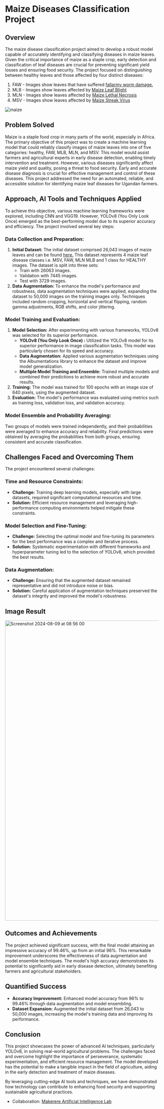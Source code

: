 # Maize Diseases Classification Project
## Overview
The maize disease classification project aimed to develop a robust model capable of accurately identifying and classifying diseases in maize leaves. Given the critical importance of maize as a staple crop, early detection and classification of leaf diseases are crucial for preventing significant yield losses and ensuring food security. The project focused on distinguishing between healthy leaves and those affected by four distinct diseases:

1. FAW - Images show leaves that have suffered [fallarmy worm damage.](https://agriculture.go.ug/wp-content/uploads/2019/05/FAW-Brochure_MAAIF_DCP_revised_April_2018.pdf)
2. MLB - Images show leaves affected by [Maize Leaf Blight](https://lfl.bayern.de/ips/blattfruechte/050760/index.php#:~:text=First%20symptoms%20on%20maize%20plants,green%20to%20light%20brown%20lesions.)
3. MLN - Images show leaves affected by [Maize Lethal Necrosis](https://www.cabidigitallibrary.org/doi/10.1079/cabicompendium.119663)
4. MSV - Images show leaves affected by [Maize Streak Virus](https://www.cabidigitallibrary.org/doi/10.1079/cabicompendium.32620)

![maize](https://github.com/user-attachments/assets/e315adb6-7fd0-4bb2-a6c3-6853cf8b06a5)

## Problem Solved
Maize is a staple food crop in many parts of the world, especially in Africa. The primary objective of this project was to create a machine learning model that could reliably classify images of maize leaves into one of five categories: healthy, FAW, MLB, MLN, and MSV. This model would assist farmers and agricultural experts in early disease detection, enabling timely intervention and treatment. However, various diseases significantly affect maize yield and quality, posing a threat to food security. Early and accurate disease diagnosis is crucial for effective management and control of these diseases. This project addressed the need for an automated, reliable, and accessible solution for identifying maize leaf diseases for Ugandan farmers.

##  Approach, AI Tools and Techniques Applied 
To achieve this objective, various machine learning frameworks were explored, including CNN and VGG19. However, YOLOv8 (You Only Look Once) emerged as the best-performing model due to its superior accuracy and efficiency. The project involved several key steps:

### Data Collection and Preparation:

1. __Initial Dataset:__ The initial dataset comprised 26,043 images of maize leaves and can be found [here.](https://storage.googleapis.com/air-lab-hackathon/Maize/classification/Classification_maize.zip) This dataset represents 4 maize leaf disease classes i.e. MSV, FAW, MLN MLB and 1 class for HEALTHY images. The dataset is split into three sets:
     + Train with 26063 images.
     +  Validation with 7445 images.
     +  Test with 3729 images.
2. __Data Augmentation:__ To enhance the model's performance and robustness, data augmentation techniques were applied, expanding the dataset to 50,000 images on the training images only. Techniques included random cropping, horizontal and vertical flipping, random gamma adjustments, RGB shifts, and color jittering.

### Model Training and Evaluation:

1. __Model Selection:__ After experimenting with various frameworks, YOLOv8 was selected for its superior performance.
    + __YOLOv8 (You Only Look Once) :__ Utilized the YOLOv8 model for its superior performance in image classification tasks. This model was particularly chosen for its speed and accuracy.
   + __Data Augmentation:__ Applied various augmentation techniques using the Albumentations library to enhance the dataset and improve model generalization.
   + __Multiple Model Training and Ensemble:__ Trained multiple models and combined their predictions to achieve more robust and accurate results.
2. __Training:__ The model was trained for 100 epochs with an image size of 640 pixels, using the augmented dataset.
3. __Evaluation:__ The model's performance was evaluated using metrics such as training loss, validation loss, and validation accuracy.

### Model Ensemble and Probability Averaging:

Two groups of models were trained independently, and their probabilities were averaged to enhance accuracy and reliability. Final predictions were obtained by averaging the probabilities from both groups, ensuring consistent and accurate classification.

## Challenges Faced and Overcoming Them
The project encountered several challenges:

### Time and Resource Constraints:

* __Challenge:__ Training deep learning models, especially with large datasets, required significant computational resources and time.
* __Solution:__ Efficient resource management and leveraging high-performance computing environments helped mitigate these constraints.

### Model Selection and Fine-Tuning:

* __Challenge:__ Selecting the optimal model and fine-tuning its parameters for the best performance was a complex and iterative process.
* __Solution:__ Systematic experimentation with different frameworks and hyperparameter tuning led to the selection of YOLOv8, which provided the best results.

### Data Augmentation:

* __Challenge:__ Ensuring that the augmented dataset remained representative and did not introduce noise or bias.
* __Solution:__ Careful application of augmentation techniques preserved the dataset's integrity and improved the model's robustness.

## Image Result
<img width="982" alt="Screenshot 2024-08-09 at 08 56 00" src="https://github.com/user-attachments/assets/fcc43bba-9afd-40c6-8f89-43621ece8182">

## Outcomes and Achievements
The project achieved significant success, with the final model attaining an impressive accuracy of 99.46%, up from an initial 96%. This remarkable improvement underscores the effectiveness of data augmentation and model ensemble techniques. The model's high accuracy demonstrates its potential to significantly aid in early disease detection, ultimately benefiting farmers and agricultural stakeholders.

## Quantified Success

- __Accuracy Improvement:__ Enhanced model accuracy from 96% to 99.46% through data augmentation and model ensembling.
- __Dataset Expansion:__ Augmented the initial dataset from 26,043 to 50,000 images, increasing the model's training data and improving its performance.

## Conclusion
This project showcases the power of advanced AI techniques, particularly YOLOv8, in solving real-world agricultural problems. The challenges faced and overcome highlight the importance of perseverance, systematic experimentation, and efficient resource management. The model developed has the potential to make a tangible impact in the field of agriculture, aiding in the early detection and treatment of maize diseases.

By leveraging cutting-edge AI tools and techniques, we have demonstrated how technology can contribute to enhancing food security and supporting sustainable agricultural practices.

+ Collaboration: [Makerere Artificial Intelligence Lab](https://air.ug)







